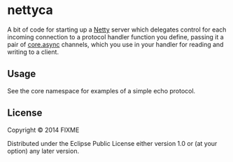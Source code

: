 # nettyca

A bit of code for starting up a [Netty](http://netty.io) server which
delegates control for each incoming connection to a protocol handler
function you define, passing it a pair of
[core.async](https://github.com/clojure/core.async) channels, which
you use in your handler for reading and writing to a client.

## Usage

See the core namespace for examples of a simple echo protocol.

## License

Copyright © 2014 FIXME

Distributed under the Eclipse Public License either version 1.0 or (at
your option) any later version.
